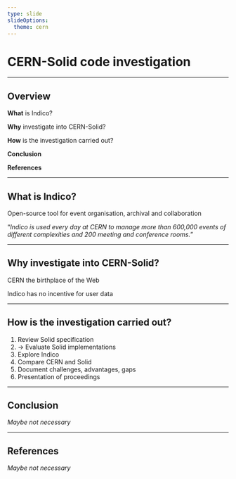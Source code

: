 ```yaml
---
type: slide
slideOptions:
  theme: cern
---
```


CERN-Solid code investigation
===

---

## Overview

**What** is Indico?

**Why** investigate into CERN-Solid?

**How** is the investigation carried out?

**Conclusion** <!-- Not sure about this point yet -->

**References**

---

## What is Indico?

Open-source tool for event organisation, archival and collaboration

“*Indico is used every day at CERN to manage more than 600,000 events of different complexities and 200 meeting and conference rooms.*”

<!-- Speaking notes:

* 20 years in production
* It shows by the in-house usage that Indico has a tremendous amount of users and excellent operational quality
* The UN uses Indico since 2016 to handle more than 160,000 participents, it is also widely used outside of CERN
* The application is written in Python and actively maintained by a developer team of six
-->

---

## Why investigate into CERN-Solid?

CERN the birthplace of the Web

Indico has no incentive for user data

<!-- Speaking notes:
* For example when a user registers for a conference over Indico, the conference host decides what user data is needed to register
* This user data should not be on CERN's server (for the running CERN instance) or on wherever Indico is hosted
* Solid allows a good solution of every user hosting this data on their preferred data pod
* It is not limitted to the conference registration, could also be applied to a comment module or functionalities but this is part of one of the milestones on the next slide.

TODO:
- Speaking notes
- More reasons
-->

---

## How is the investigation carried out?

1. Review Solid specification
2. -> Evaluate Solid implementations
3. Explore Indico
4. Compare CERN and Solid
5. Document challenges, advantages, gaps
6. Presentation of proceedings

<!-- Speaking notes:
* I am currently doing some pre-work for my Master's thesis, which goes for one more month
* Currently at step 2 of these milestones
* I have looked at the ever evolving Solid specifications and written some minor notes and recommendations
* Now I am looking at existing implementations, the NSS, CSS for the server side and a few client applications and also developing and testing
* Explore Indico
    * Create a PoC for the two previously mentioned use-cases: registration and comments
* M4 looks into more use-cases for the Indico application that could find value when Solid is being applied
* M5 and M6 will then be mostly arguing for or against Solid in Indico or other CERN application
-->

---

## Conclusion

*Maybe not necessary*

---

## References

*Maybe not necessary*
